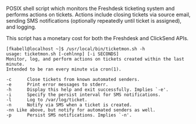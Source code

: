 POSIX shell script which monitors the Freshdesk ticketing system and performs actions on tickets. Actions include closing tickets via source email, sending SMS notifications (optionally repeatedly until ticket is assigned), and logging.

This script has a monetary cost for both the Freshdesk and ClickSend APIs.

```
[fkabell@localhost ~]$ /usr/local/bin/ticketmon.sh -h
usage: ticketmon.sh [-cehlnnp] [-i SECONDS]
Monitor, log, and perform actions on tickets created within the last minute.
Intended to be ran every minute via cron(1).

-c      Close tickets from known automated senders.
-e      Print error messages to stderr.
-h      Display this help and exit successfully. Implies `-e'.
-i      Specify the persist interval for SMS notifications.
-l      Log to /var/log/ticket.
-n      Notify via SMS when a ticket is created.
-nn	Like above, but notify for automated senders as well.
-p      Persist SMS notifications. Implies `-n'.
```
